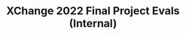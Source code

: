 ---
title: XChange 2022 Final Project Evals (Internal)
redirect_to: https://docs.google.com/forms/d/e/1FAIpQLSdzovDBrhkEF6LIBj0FRTnUBAm5dpJ_4M-GdqHuA3LNjjU7MQ/viewform?usp=sf_link
redirect_from: 
  - /XChange2022FinalEvals
  - /xchange2022finalevals
---